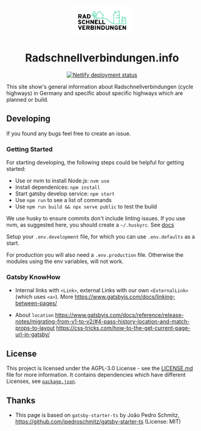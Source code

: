<div align="center">
  <img src="src/images/logo-rsv-info.svg" height="80" />
  <h1 align="center">Radschnellverbindungen.info</h1>
  <!-- Deployment status -->
  <a href="https://app.netlify.com/sites/fixmyrsv/deploys"><img src="https://api.netlify.com/api/v1/badges/7ac0f9fe-a196-4ef9-b372-2e4bbe53c074/deploy-status" alt="Netlify deployment status" /></a>
  <!--  -->
</div>

This site show's general information about Radschnellverbindungen (cycle highways) in Germany and specific about specific highways which are planned or build.

## Developing

If you found any bugs feel free to create an issue.

### Getting Started

For starting developing, the following steps could be helpful for getting started:

- Use or nvm to install Node.js: `nvm use`
- Install dependenices: `npm install`
- Start gatsby develop service: `npm start`
- Use `npm run` to see a list of commands
- Use `npm run build && npx serve public` to test the build

We use husky to ensure commits don't include linting issues. If you use nvm, as suggested here, you should create a `~/.huskyrc`. See [docs](https://typicode.github.io/husky/#/?id=command-not-found)

Setup your `.env.development` file, for which you can use `.env.defaults` as a start.

For production you will also need a `.env.production` file. Otherwise the modules using the env variables, will not work.

### Gatsby KnowHow

- Internal links with `<Link>`, external Links with our own `<ExternalLink>` (which uses `<a>`).
  More https://www.gatsbyjs.com/docs/linking-between-pages/

- About `location`
  https://www.gatsbyjs.com/docs/reference/release-notes/migrating-from-v1-to-v2/#4-pass-history-location-and-match-props-to-layout
  https://css-tricks.com/how-to-the-get-current-page-url-in-gatsby/

## License

This project is licensed under the AGPL-3.0 License - see the [LICENSE.md](LICENSE.md) file for more information.
It contains dependencies which have different Licenses, see [`package.json`](./package.json).

## Thanks

- This page is based on `gatsby-starter-ts` by João Pedro Schmitz, https://github.com/jpedroschmitz/gatsby-starter-ts (License: MIT)
